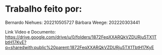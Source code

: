 # Trabalho feito por:

Bernardo Niehues: 202210505727
Bárbara Weege: 202220303441

Link Video e Documento: https://drive.google.com/drive/u/0/folders/1872FeqXXARQkVZDURju5TX1TbtH17KyE?q=sharedwith:public%20parent:1872FeqXXARQkVZDURju5TX1TbtH17KyE
